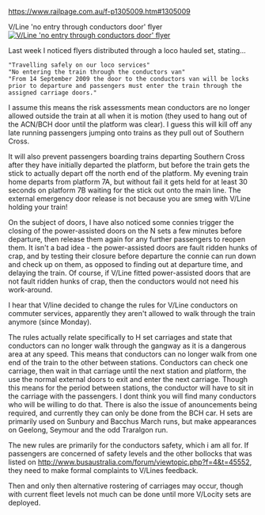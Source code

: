 
https://www.railpage.com.au/f-p1305009.htm#1305009

V/Line 'no entry through conductors door' flyer
<a href="http://railgallery.wongm.com/vline-bits/vline-door-flyer.jpg.html"><img src="http://railgallery.wongm.com/cache/vline-bits/vline-door-flyer_595.jpg?cached=1406441331" alt="V/Line 'no entry through conductors door' flyer" /></a>

Last week I noticed flyers distributed through a loco hauled set, stating...

    "Travelling safely on our loco services"
    "No entering the train through the conductors van"
    "From 14 September 2009 the door to the conductors van will be locks prior to departure and passengers must enter the train through the assigned carriage doors."



I assume this means the risk assessments mean conductors are no longer allowed outside the train at all when it is motion (they used to hang out of the ACN/BCH door until the platform was clear). I guess this will kill off any late running passengers jumping onto trains as they pull out of Southern Cross.

It will also prevent passengers boarding trains departing Southern Cross after they have initially departed the platform, but before the train gets the stick to actually depart off the north end of the platform. My evening train home departs from platform 7A, but without fail it gets held for at least 30 seconds on platform 7B waiting for the stick out onto the main line. The external emergency door release is not because you are smeg with V/Line holding your train!

On the subject of doors, I have also noticed some connies trigger the closing of the power-assisted doors on the N sets a few minutes before departure, then release them again for any further passengers to reopen them. It isn't a bad idea - the power-assisted doors are fault ridden hunks of crap, and by testing their closure before departure the connie can run down and check up on them, as opposed to finding out at departure time, and delaying the train. Of course, if V/Line fitted power-assisted doors that are not fault ridden hunks of crap, then the conductors would not need his work-around. 








I hear that V/line decided to change the rules for  V/Line conductors on commuter services,  apparently they aren't allowed to walk through the train anymore (since Monday).










The rules actually relate specifically to H set carriages and state that conductors can no longer walk through the gangway as it is a dangerous area at any speed. This means that conductors can no longer walk from one end of the train to the other between stations. Conductors can check one carriage, then wait in that carriage until the next station and platform, the use the normal external doors to exit and enter the next carriage. Though this means for the period between stations, the conductor will have to sit in the carriage with the passengers.
I dont think you will find many conductors who will be willing to do that.
There is also the issue of anouncements being required, and currently they can only be done from the BCH car.
H sets are primarily used on Sunbury and Bacchus March runs, but make appearances on Geelong, Seymour and the odd Traralgon run.

The new rules are primarily for the conductors safety, which i am all for.
If passengers are concerned of safety levels and the other bollocks that was listed on http://www.busaustralia.com/forum/viewtopic.php?f=4&t=45552, they need to make formal complaints to V/Lines feedback.

Then and only then alternative rostering of carriages may occur, though with current fleet levels not much can be done until more V/Locity sets are deployed.